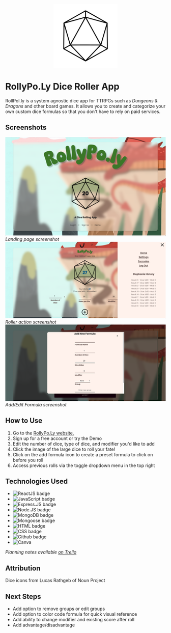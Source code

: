 
<p align="center"><img src="./frontend/public/dieImg.png" alt="Encounterly logo" height="200" style=""></p>

# RollyPo.Ly Dice Roller App

RollPol.ly is a system agnostic dice app for TTRPGs such as *Dungeons & Dragons* and other board games. It allows you to create and categorize your own custom dice formulas so that you don't have to rely on paid services.

## Screenshots

![User Landing Page](./frontend/public/ScreenLanding.png)
*Landing page screenshot*
![Roller Screen Page](./frontend/public/ScreenRoller.png)
*Roller action screenshot*
![Formula Page](./frontend/public/ScreenFormula.png)
*Add/Edit Formula screenshot*

## How to Use

1. Go to the [RollyPo.Ly website.](https://rollypolyapp-05daf9d33fc3.herokuapp.com/)
2. Sign up for a free account or try the Demo
3. Edit the number of dice, type of dice, and modifier you'd like to add
4. Click the image of the large dice to roll your fate!
5. Click on the add formula icon to create a preset formula to click on before you roll
6. Access previous rolls via the toggle dropdown menu in the top right


## Technologies Used

- ![ReactJS badge](https://img.shields.io/badge/-ReactJs-61DAFB?logo=react&logoColor=white&style=for-the-badge)
- ![JavaScript badge](https://img.shields.io/badge/JavaScript-F7DF1E.svg?style=for-the-badge&logo=JavaScript&logoColor=black)
- ![Express.JS badge](https://img.shields.io/badge/express.js-000000?style=for-the-badge&logo=express&logoColor=white)
- ![Node.JS badge](https://img.shields.io/badge/Node.js-5FA04E.svg?style=for-the-badge&logo=nodedotjs&logoColor=white)
- ![MongoDB badge](https://img.shields.io/badge/MongoDB-47A248.svg?style=for-the-badge&logo=MongoDB&logoColor=white)
- ![Mongoose badge](https://img.shields.io/badge/Mongoose-880000.svg?style=for-the-badge&logo=Mongoose&logoColor=white)
- ![HTML badge](https://img.shields.io/badge/HTML5-E34F26.svg?style=for-the-badge&logo=HTML5&logoColor=white)
- ![CSS badge](https://img.shields.io/badge/CSS-663399.svg?style=for-the-badge&logo=CSS&logoColor=white)
- ![Github badge](https://img.shields.io/badge/GitHub-181717.svg?style=for-the-badge&logo=GitHub&logoColor=white)
- ![Canva](https://img.shields.io/badge/Canva-%2300C4CC.svg?&logo=Canva&logoColor=white)

*Planning notes available [on Trello](https://trello.com/b/3KeTMMuk/rollypoly)*

## Attribution

Dice icons from Lucas Rathgeb of Noun Project

## Next Steps
- Add option to remove groups or edit groups
- Add option to color code formula for quick visual reference
- Add ability to change modifier and existing score after roll
- Add advantage/disadvantage